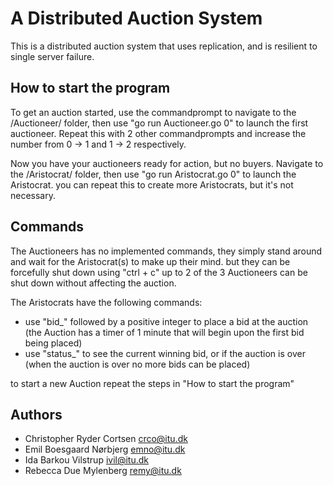 # A Distributed Auction System

This is a distributed auction system that uses replication, and is resilient to single server failure.

## How to start the program

To get an auction started, use the commandprompt to navigate to the /Auctioneer/ folder, then use "go run Auctioneer.go 0" to launch the first auctioneer.
Repeat this with 2 other commandprompts and increase the number from 0 -> 1 and 1 -> 2 respectively.

Now you have your auctioneers ready for action, but no buyers. Navigate to the /Aristocrat/ folder, then use "go run Aristocrat.go 0" to launch the Aristocrat.
you can repeat this to create more Aristocrats, but it's not necessary.

## Commands
The Auctioneers has no implemented commands, they simply stand around and wait for the Aristocrat(s) to make up their mind.
but they can be forcefully shut down using "ctrl + c" up to 2 of the 3 Auctioneers can be shut down without affecting the auction.

The Aristocrats have the following commands:
- use "bid_" followed by a positive integer to place a bid at the auction (the Auction has a timer of 1 minute that will begin upon the first bid being placed)
- use "status_" to see the current winning bid, or if the auction is over (when the auction is over no more bids can be placed)

to start a new Auction repeat the steps in "How to start the program"

## Authors

* Christopher Ryder Cortsen crco@itu.dk
* Emil Boesgaard Nørbjerg emno@itu.dk
* Ida Barkou Vilstrup ivil@itu.dk
* Rebecca Due Mylenberg remy@itu.dk

